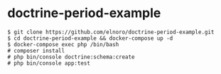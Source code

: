 doctrine-period-example
=======================

```
$ git clone https://github.com/elnoro/doctrine-period-example.git
$ cd doctrine-period-example && docker-compose up -d
$ docker-compose exec php /bin/bash
# composer install
# php bin/console doctrine:schema:create
# php bin/console app:test
```
